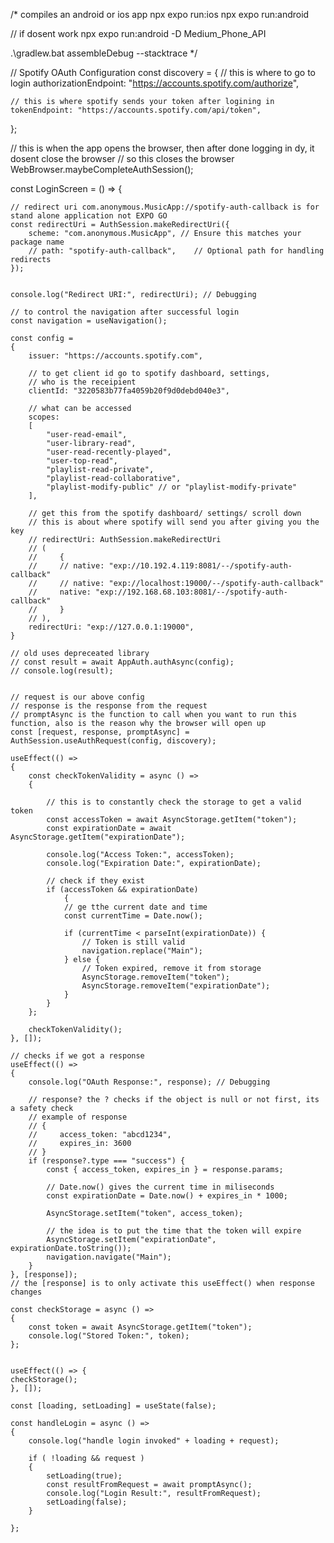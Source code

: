 /*
compiles an android or ios app
npx expo run:ios
npx expo run:android

// if dosent work
npx expo run:android -D Medium_Phone_API

.\gradlew.bat assembleDebug --stacktrace
*/

// Spotify OAuth Configuration
const discovery = {
    // this is where to go to login
    authorizationEndpoint: "https://accounts.spotify.com/authorize",

    // this is where spotify sends your token after logining in
    tokenEndpoint: "https://accounts.spotify.com/api/token",
};


// this is when the app opens the browser, then after done logging in dy, it dosent close the browser
// so this closes the browser 
WebBrowser.maybeCompleteAuthSession();

const LoginScreen = () =>
{

    // redirect uri com.anonymous.MusicApp://spotify-auth-callback is for stand alone application not EXPO GO
    const redirectUri = AuthSession.makeRedirectUri({
        scheme: "com.anonymous.MusicApp", // Ensure this matches your package name
        // path: "spotify-auth-callback",    // Optional path for handling redirects
    });


    console.log("Redirect URI:", redirectUri); // Debugging

    // to control the navigation after successful login 
    const navigation = useNavigation();

    const config = 
    {
        issuer: "https://accounts.spotify.com",

        // to get client id go to spotify dashboard, settings, 
        // who is the receipient 
        clientId: "3220583b77fa4059b20f9d0debd040e3",

        // what can be accessed 
        scopes: 
        [
            "user-read-email",
            "user-library-read",
            "user-read-recently-played",
            "user-top-read",
            "playlist-read-private",
            "playlist-read-collaborative",
            "playlist-modify-public" // or "playlist-modify-private"
        ],

        // get this from the spotify dashboard/ settings/ scroll down 
        // this is about where spotify will send you after giving you the key
        // redirectUri: AuthSession.makeRedirectUri
        // (
        //     {
        //     // native: "exp://10.192.4.119:8081/--/spotify-auth-callback"
        //     // native: "exp://localhost:19000/--/spotify-auth-callback"
        //     native: "exp://192.168.68.103:8081/--/spotify-auth-callback"
        //     }
        // ),
        redirectUri: "exp://127.0.0.1:19000",
    }

    // old uses depreceated library 
    // const result = await AppAuth.authAsync(config);
    // console.log(result);


    // request is our above config
    // response is the response from the request
    // promptAsync is the function to call when you want to run this function, also is the reason why the browser will open up 
    const [request, response, promptAsync] = AuthSession.useAuthRequest(config, discovery);

    useEffect(() => 
    {
        const checkTokenValidity = async () => 
        {

            // this is to constantly check the storage to get a valid token
            const accessToken = await AsyncStorage.getItem("token");
            const expirationDate = await AsyncStorage.getItem("expirationDate");

            console.log("Access Token:", accessToken);
            console.log("Expiration Date:", expirationDate);

            // check if they exist
            if (accessToken && expirationDate) 
                {
                // ge tthe current date and time
                const currentTime = Date.now();

                if (currentTime < parseInt(expirationDate)) {
                    // Token is still valid
                    navigation.replace("Main");
                } else {
                    // Token expired, remove it from storage
                    AsyncStorage.removeItem("token");
                    AsyncStorage.removeItem("expirationDate");
                }
            }
        };
    
        checkTokenValidity();
    }, []);

    // checks if we got a response 
    useEffect(() => 
    {
        console.log("OAuth Response:", response); // Debugging
        
        // response? the ? checks if the object is null or not first, its a safety check
        // example of response
        // {
        //     access_token: "abcd1234",
        //     expires_in: 3600
        // }
        if (response?.type === "success") {
            const { access_token, expires_in } = response.params;

            // Date.now() gives the current time in miliseconds
            const expirationDate = Date.now() + expires_in * 1000;

            AsyncStorage.setItem("token", access_token);

            // the idea is to put the time that the token will expire 
            AsyncStorage.setItem("expirationDate", expirationDate.toString());
            navigation.navigate("Main");
        }
    }, [response]);
    // the [response] is to only activate this useEffect() when response changes 

    const checkStorage = async () => 
    {
        const token = await AsyncStorage.getItem("token");
        console.log("Stored Token:", token);
    };


    useEffect(() => {
    checkStorage();
    }, []);

    const [loading, setLoading] = useState(false);
    
    const handleLogin = async () => 
    {
        console.log("handle login invoked" + loading + request);

        if ( !loading && request )
        {
            setLoading(true);
            const resultFromRequest = await promptAsync();
            console.log("Login Result:", resultFromRequest);
            setLoading(false);
        }

    };
